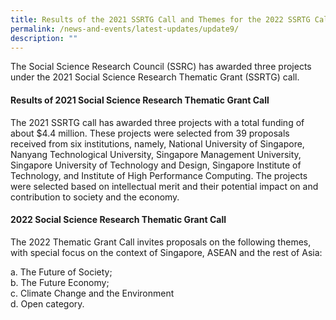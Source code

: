 ```yaml
---
title: Results of the 2021 SSRTG Call and Themes for the 2022 SSRTG Call
permalink: /news-and-events/latest-updates/update9/
description: ""
---
```



The Social Science Research Council (SSRC) has awarded three projects under the 2021 Social Science Research Thematic Grant (SSRTG) call.

#### **Results of 2021 Social Science Research Thematic Grant Call**
The 2021 SSRTG call has awarded three projects with a total funding of about $4.4 million. These projects were selected from 39 proposals received from six institutions, namely, National University of Singapore, Nanyang Technological University, Singapore Management University, Singapore University of Technology and Design, Singapore Institute of Technology, and Institute of High Performance Computing. The projects were selected based on intellectual merit and their potential impact on and contribution to society and the economy.

#### **2022 Social Science Research Thematic Grant Call**

The 2022 Thematic Grant Call invites proposals on the following themes, with special focus on the context of Singapore, ASEAN and the rest of Asia:

 a\. The Future of Society;<br>
 b\. The Future Economy;<br>
 c\. Climate Change and the Environment<br>
 d\. Open category.